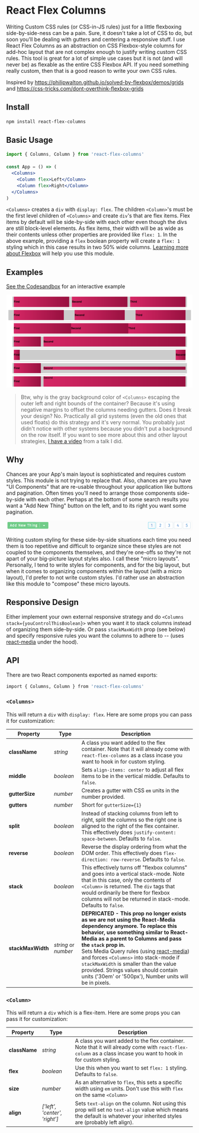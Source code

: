 # React Flex Columns

Writing Custom CSS rules (or CSS-in-JS rules) just for a little flexboxing side-by-side-ness can be a pain. Sure, it doesn't take a lot of CSS to do, but soon you'll be dealing with gutters and centering a responsive stuff. I use React Flex Columns as an abstraction on CSS Flexbox-style columns for add-hoc layout that are not complex enough to justify writing custom CSS rules. This tool is great for a lot of simple use cases but it is not (and will never be) as flexable as the entire CSS Flexbox API. If you need something really custom, then that is a good reason to write your own CSS rules.

Inspired by https://philipwalton.github.io/solved-by-flexbox/demos/grids and https://css-tricks.com/dont-overthink-flexbox-grids

## Install

```sh
npm install react-flex-columns
```

## Basic Usage

```jsx
import { Columns, Column } from 'react-flex-columns'

const App = () => (
  <Columns>
    <Column flex>Left</Column>
    <Column flex>Right</Column>
  </Columns>
)
```

`<Columns>` creates a `div` with `display: flex`. The children `<Column>`'s must be the first level children of `<Columns>` and create `div`'s that are flex items. Flex items by default will be side-by-side with each other even though the divs are still block-level elements. As flex items, their width will be as wide as their contents unless other properties are provided like `flex: 1`. In the above example, providing a `flex` boolean property will create a `flex: 1` styling which in this case results in two 50% wide columns. [Learning more about Flexbox](https://css-tricks.com/snippets/css/a-guide-to-flexbox/) will help you use this module.


## Examples

[See the Codesandbox](https://codesandbox.io/s/q82o4m511j) for an interactive example

![Example Image](docs/example.png)

> Btw, why is the gray background color of `<Columns>` escaping the outer left and right bounds of the container? Because it's using negative margins to offset the columns needing gutters. Does it break your design? No. Practically all grid systems (even the old ones that used floats) do this strategy and it's very normal. You probably just didn't notice with other systems because you didn't put a background on the row itself. If you want to see more about this and other layout strategies, [I have a video](https://www.youtube.com/watch?v=Mvg7WHV5oYE) from a talk I did.

## Why

Chances are your App's main layout is sophisticated and requires custom styles. This module is not trying to replace that. Also, chances are you have "UI Components" that are re-usable throughout your application like buttons and pagination. Often times you'll need to arrange those components side-by-side with each other. Perhaps at the bottom of some search results you want a "Add New Thing" button on the left, and to its right you want some pagination.

![Example of side-by-side components](docs/footer.png)

Writing custom styling for these side-by-side situations each time you need them is too repetitive and difficult to organize since these styles are not coupled to the components themselves, and they're one-offs so they're not apart of your big-picture layout styles also. I call these "micro layouts". Personally, I tend to write styles for components, and for the big layout, but when it comes to organizing components within the layout (with a micro layout), I'd prefer to not write custom styles. I'd rather use an abstraction like this module to "compose" these micro layouts.

## Responsive Design

Either implement your own external responsive strategy and do `<Columns stack={youControlThisBoolean}>` when you want it to stack columns instead of organizing them side-by-side. Or pass `stackMaxWidth` prop (see below) and specify responsive rules you want the columns to adhere to -- (uses [react-media](https://github.com/ReactTraining/react-media) under the hood).

## API

There are two React components exported as named exports:

```sh
import { Columns, Column } from 'react-flex-columns'
```

### `<Columns>`

This will return a `div` with `display: flex`. Here are some props you can pass it for customization:

Property | Type | Description
----- | ----- | -----
**className** | *string* | A class you want added to the flex container. Note that it will already come with `react-flex-columns` as a class incase you want to hook in for custom styling.
**middle** | *boolean* | Sets `align-items: center` to adjust all flex items to be in the vertical middle. Defaults to `false`.
**gutterSize** | *number* | Creates a gutter with CSS `em` units in the number provided.
**gutters** | *number* | Short for `gutterSize={1}`
**split** | *boolean* | Instead of stacking columns from left to right, split the columns so the right one is aligned to the right of the flex container. This effectively does `justify-content: space-between`. Defaults to `false`.
**reverse** | *boolean* | Reverse the display ordering from what the DOM order. This effectively does `flex-direction: row-reverse`. Defaults to `false`.
**stack** | *boolean* | This effectively turns off "flexbox columns" and goes into a vertical stack-mode. Note that in this case, only the contents of `<Column>` is returned. The `div` tags that would ordinarily be there for flexbox columns will not be returned in stack-mode. Defaults to `false`.
**stackMaxWidth** | *string* or *number* | **DEPRICATED - This prop no longer exists as we are not using the React-Media dependency anymore. To replace this behavior, use something similar to React-Media as a parent to Columns and pass the `stack` prop in.**<br>Sets Media Query rules (using [react-media](https://github.com/ReactTraining/react-media)) and forces `<Columns>` into stack-mode if `stackMaxWidth` is smaller than the value provided. Strings values should contain units ('30em' or '500px'), Number units will be in pixels.


### `<Column>`

This will return a `div` which is a flex-item. Here are some props you can pass it for customization:

Property | Type | Description
----- | ----- | -----
**className** | *string* | A class you want added to the flex container. Note that it will already come with `react-flex-column` as a class incase you want to hook in for custom styling.
**flex** | *boolean* | Use this when you want to set `flex: 1` styling. Defaults to `false`.
**size** | *number* | As an alternative to `flex`, this sets a specific width using `em` units. Don't use this with `flex` on the same `<Column>`
**align** | *['left', 'center', 'right']* | Sets `text-align` on the column. Not using this prop will set no `text-align` value which means the default is whatever your inherited styles are (probably left align).
